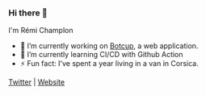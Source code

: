 ### Hi there 👋

I'm Rémi Champlon

- 🔭 I’m currently working on [Botcup](https://www.botcup.fr/plateforme/), a web application.
- 🌱 I’m currently learning CI/CD with Github Action
- ⚡ Fun fact: I've spent a year living in a van in Corsica.

[Twitter](https://twitter.com/Kazimir42_) | [Website](https://www.remi-champlon.fr/)
